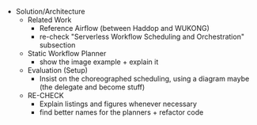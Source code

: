 - Solution/Architecture
    - Related Work
        - Reference Airflow (between Haddop and WUKONG)
        - re-check "Serverless Workflow Scheduling and Orchestration" subsection
    - Static Workflow Planner
        - show the image example + explain it
    - Evaluation (Setup)
        - Insist on the choreographed scheduling, using a diagram maybe (the delegate and become stuff)
    - RE-CHECK
        - Explain listings and figures whenever necessary
        - find better names for the planners + refactor code